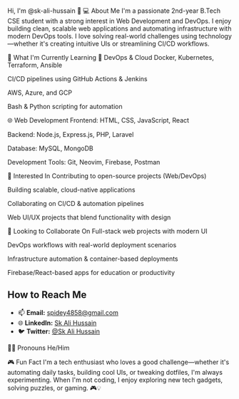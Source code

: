 Hi, I'm @sk-ali-hussain 👋
💻 About Me
I'm a passionate 2nd-year B.Tech CSE student with a strong interest in Web Development and DevOps. I enjoy building clean, scalable web applications and automating infrastructure with modern DevOps tools. I love solving real-world challenges using technology—whether it's creating intuitive UIs or streamlining CI/CD workflows.

🚀 What I'm Currently Learning
🔧 DevOps & Cloud
Docker, Kubernetes, Terraform, Ansible

CI/CD pipelines using GitHub Actions & Jenkins

AWS, Azure, and GCP

Bash & Python scripting for automation

🌐 Web Development
Frontend: HTML, CSS, JavaScript, React

Backend: Node.js, Express.js, PHP, Laravel

Database: MySQL, MongoDB

Development Tools: Git, Neovim, Firebase, Postman

🤝 Interested In
Contributing to open-source projects (Web/DevOps)

Building scalable, cloud-native applications

Collaborating on CI/CD & automation pipelines

Web UI/UX projects that blend functionality with design

🤝 Looking to Collaborate On
Full-stack web projects with modern UI

DevOps workflows with real-world deployment scenarios

Infrastructure automation & container-based deployments

Firebase/React-based apps for education or productivity

## How to Reach Me
- 📫 **Email:** [spidey4858@gmail.com](mailto:spidey4858@gmail.com)
- 🌐 **LinkedIn:** [Sk Ali Hussain](https://www.linkedin.com/in/sk-ali-hussain-3705972aa/)
- 🐦 **Twitter:** [@Sk Ali Hussain](https://x.com/thor1653e?s=21)

🧑‍💻 Pronouns
He/Him

🎮 Fun Fact
I'm a tech enthusiast who loves a good challenge—whether it's automating daily tasks, building cool UIs, or tweaking dotfiles, I'm always experimenting. When I'm not coding, I enjoy exploring new tech gadgets, solving puzzles, or gaming. 🎮💡
